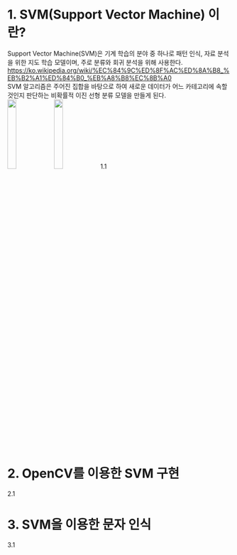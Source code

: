 # 1. SVM(Support Vector Machine) 이란?
Support Vector Machine(SVM)은 기계 학습의 분야 중 하나로 패턴 인식, 자료 분석을 위한 지도 학습 모델이며, 주로 분류와 회귀 분석을 위해 사용한다.   <https://ko.wikipedia.org/wiki/%EC%84%9C%ED%8F%AC%ED%8A%B8_%EB%B2%A1%ED%84%B0_%EB%A8%B8%EC%8B%A0>   
SVM 알고리즘은 주어진 집합을 바탕으로 하여 새로운 데이터가 어느 카테고리에 속할 것인지 판단하는 비확률적 이진 선형 분류 모델을 만들게 된다.   
<img src="https://user-images.githubusercontent.com/13618791/72733318-f5bdfe00-3bda-11ea-82e5-7b693cc9224a.png" width="20%" height="20%"></img>
<img src="https://user-images.githubusercontent.com/13618791/72732810-e8ecda80-3bd9-11ea-9215-e379abf4fd18.png" width="20%" height="20%"></img>
1.1

# 2. OpenCV를 이용한 SVM 구현
2.1

# 3. SVM을 이용한 문자 인식
3.1
